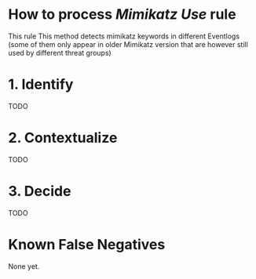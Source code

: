 # How to process *Mimikatz Use* rule
This rule This method detects mimikatz keywords in different Eventlogs (some of them only appear in older Mimikatz version that are however still used by different threat groups)

# 1. Identify
TODO

# 2. Contextualize
TODO

# 3. Decide
TODO

# Known False Negatives
None yet.
